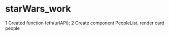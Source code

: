 # starWars_work
1 Created function feth(urlAPi);
2 Create component PeopleList, render card people

